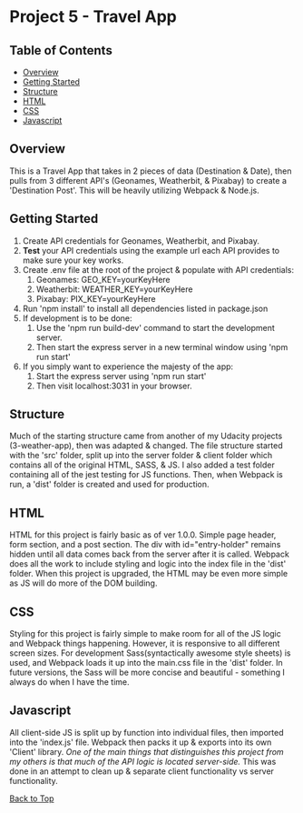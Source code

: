 # Project 5 - Travel App

## Table of Contents

* [Overview](#overview)
* [Getting Started](#getting-started)
* [Structure](#structure)
* [HTML](#html)
* [CSS](#css)
* [Javascript](#javascript)


## Overview
This is a Travel App that takes in 2 pieces of data (Destination & Date), then pulls from 3 different API's (Geonames, Weatherbit, & Pixabay) to create a 'Destination Post'. This will be heavily utilizing Webpack & Node.js.

## Getting Started
1. Create API credentials for Geonames, Weatherbit, and Pixabay.
1. **Test** your API credentials using the example url each API provides to make sure your key works.
1. Create .env file at the root of the project & populate with API credentials:
    1. Geonames: GEO_KEY=yourKeyHere
    1. Weatherbit: WEATHER_KEY=yourKeyHere
    1. Pixabay: PIX_KEY=yourKeyHere
1. Run 'npm install' to install all dependencies listed in package.json
1. If development is to be done:
    1. Use the 'npm run build-dev' command to start the development server.
    1. Then start the express server in a new terminal window using 'npm run start'
1. If you simply want to experience the majesty of the app:
    1. Start the express server using 'npm run start'
    1. Then visit localhost:3031 in your browser.


## Structure
Much of the starting structure came from another of my Udacity projects (3-weather-app), then was adapted & changed. The file structure started with the 'src' folder, split up into the server folder & client folder which contains all of the original HTML, SASS, & JS. I also added a test folder containing all of the jest testing for JS functions. Then, when Webpack is run, a 'dist' folder is created and used for production.


## HTML
HTML for this project is fairly basic as of ver 1.0.0. Simple page header, form section, and a post section. The div with id="entry-holder" remains hidden until all data comes back from the server after it is called. Webpack does all the work to include styling and logic into the index file in the 'dist' folder. When this project is upgraded, the HTML may be even more simple as JS will do more of the DOM building.


## CSS
Styling for this project is fairly simple to make room for all of the JS logic and Webpack things happening. However, it is responsive to all different screen sizes. For development Sass(syntactically awesome style sheets) is used, and Webpack loads it up into the main.css file in the 'dist' folder. In future versions, the Sass will be more concise and beautiful - something I always do when I have the time.


## Javascript
All client-side JS is split up by function into individual files, then imported into the 'index.js' file. Webpack then packs it up & exports into its own 'Client' library. *One of the main things that distinguishes this project from my others is that much of the API logic is located server-side.* This was done in an attempt to clean up & separate client functionality vs server functionality.

[Back to Top](#table-of-contents)
